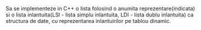 Sa se implementeze in C++ o lista folosind o anumita reprezentare(indicata) si o lista inlantuita(LSI - lista simplu inlantuita, LDI - lista dublu inlantuita) ca structura de date, cu reprezentarea inlantuirilor pe tablou dinamic.
